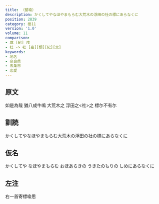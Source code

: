 ```yaml
---
title: （譬喩）
description: かくしてやなほやまもらむ大荒木の浮田の社の標にあらなくに
position: 2839
category: 巻11
version: '1.0'
volume: 11
comparison:
- 成 [紀] 戌
- 杜 -> 社 [嘉][類][紀][文]
keywords:
- 地名
- 奈良県
- 五条市
- 恋愛
---
```


## 原文

如是為哉 猶八成牛鳴 大荒木之 浮田之<社>之 標尓不有尓

## 訓読

かくしてやなほやまもらむ大荒木の浮田の社の標にあらなくに

## 仮名

かくしてや なほやまもらむ おほあらきの うきたのもりの しめにあらなくに

## 左注

右一首寄標喩思
